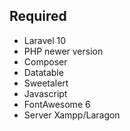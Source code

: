 
## Required

- Laravel 10
- PHP newer version
- Composer
- Datatable
- Sweetalert
- Javascript
- FontAwesome 6
- Server Xampp/Laragon




